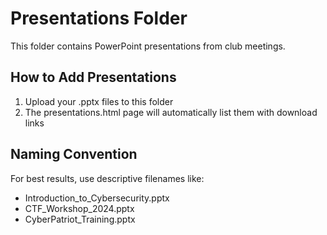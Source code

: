# Presentations Folder

This folder contains PowerPoint presentations from club meetings.

## How to Add Presentations

1. Upload your .pptx files to this folder
2. The presentations.html page will automatically list them with download links

## Naming Convention

For best results, use descriptive filenames like:
- Introduction_to_Cybersecurity.pptx
- CTF_Workshop_2024.pptx
- CyberPatriot_Training.pptx
